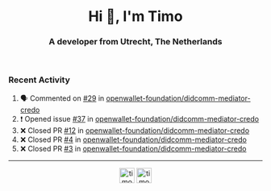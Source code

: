 <h1 align="center">Hi 👋, I'm Timo</h1>
<h3 align="center">A developer from Utrecht, The Netherlands</h3>
<br/>
<!-- https://github.com/rahuldkjain/github-profile-readme-generator --!>

<!--  <p align="left"><img src="https://github-readme-stats.vercel.app/api?username=timoglastra&show_icons=true&count_private=true&" alt="timoglastra" /></p> --!>

<!--
Github language stats
<p align="left"><img src="https://github-readme-stats.vercel.app/api/top-langs/?username=timoglastra&layout=compact" alt="timoglastra" /><p>
-->

<!-- Codestats language stats -->
<!-- <p align="left"><img src="https://codestats-readme.vercel.app/api/top-langs/?username=timoglastra&layout=compact&language_count=12" alt="timoglastra" /><p>    --!>
  
<h3>Recent Activity</h3>

<!--START_SECTION:activity-->
1. 🗣 Commented on [#29](https://github.com/openwallet-foundation/didcomm-mediator-credo/pull/29#issuecomment-2595849896) in [openwallet-foundation/didcomm-mediator-credo](https://github.com/openwallet-foundation/didcomm-mediator-credo)
2. ❗ Opened issue [#37](https://github.com/openwallet-foundation/didcomm-mediator-credo/issues/37) in [openwallet-foundation/didcomm-mediator-credo](https://github.com/openwallet-foundation/didcomm-mediator-credo)
3. ❌ Closed PR [#12](https://github.com/openwallet-foundation/didcomm-mediator-credo/pull/12) in [openwallet-foundation/didcomm-mediator-credo](https://github.com/openwallet-foundation/didcomm-mediator-credo)
4. ❌ Closed PR [#4](https://github.com/openwallet-foundation/didcomm-mediator-credo/pull/4) in [openwallet-foundation/didcomm-mediator-credo](https://github.com/openwallet-foundation/didcomm-mediator-credo)
5. ❌ Closed PR [#3](https://github.com/openwallet-foundation/didcomm-mediator-credo/pull/3) in [openwallet-foundation/didcomm-mediator-credo](https://github.com/openwallet-foundation/didcomm-mediator-credo)
<!--END_SECTION:activity-->

---

<p align="center">
<a href="https://twitter.com/timoglastra" target="blank"><img align="center" src="https://cdn.jsdelivr.net/npm/simple-icons@3.0.1/icons/twitter.svg" alt="timoglastra" height="30" width="30" /></a>
<a href="https://linkedin.com/in/timoglastra" target="blank"><img align="center" src="https://cdn.jsdelivr.net/npm/simple-icons@3.0.1/icons/linkedin.svg" alt="timoglastra" height="30" width="30" /></a>
</p>



